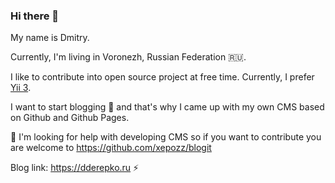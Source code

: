 ### Hi there 👋

My name is Dmitry. 

Currently, I'm living in Voronezh, Russian Federation 🇷🇺.

I like to contribute into open source project at free time. Currently, I prefer [Yii 3](https://github.com/yiisoft).

I want to start blogging 📝 and 
that's why I came up with my own CMS based on Github and Github Pages.

🤔 I'm looking for help with developing CMS so if you want to contribute you are welcome to https://github.com/xepozz/blogit 

Blog link: https://dderepko.ru ⚡

<!--
**xepozz/xepozz** is a ✨ _special_ ✨ repository because its `README.md` (this file) appears on your GitHub profile.

Here are some ideas to get you started:

- 🔭 I’m currently working on ...
- 🌱 I’m currently learning ...
- 👯 I’m looking to collaborate on ...
- 🤔 I’m looking for help with ...
- 💬 Ask me about ...
- 📫 How to reach me: ...
- 😄 Pronouns: ...
- ⚡ Fun fact: ...
-->
